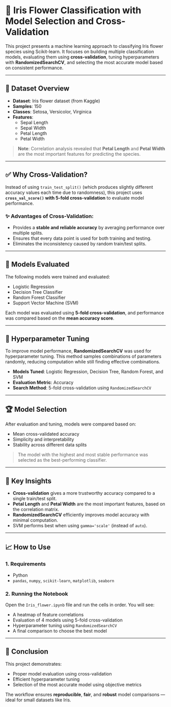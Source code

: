 # 🌸 Iris Flower Classification with Model Selection and Cross-Validation

This project presents a machine learning approach to classifying Iris flower species using Scikit-learn. It focuses on building multiple classification models, evaluating them using **cross-validation**, tuning hyperparameters with **RandomizedSearchCV**, and selecting the most accurate model based on consistent performance.

---

## 📂 Dataset Overview

- **Dataset**: Iris flower dataset (from Kaggle)
- **Samples**: 150
- **Classes**: Setosa, Versicolor, Virginica
- **Features**:
  - Sepal Length
  - Sepal Width
  - Petal Length
  - Petal Width

> **Note**: Correlation analysis revealed that **Petal Length** and **Petal Width** are the most important features for predicting the species.

---

## ✅ Why Cross-Validation?

Instead of using `train_test_split()` (which produces slightly different accuracy values each time due to randomness), this project uses **`cross_val_score()` with 5-fold cross-validation** to evaluate model performance.

### ✨ Advantages of Cross-Validation:
- Provides a **stable and reliable accuracy** by averaging performance over multiple splits.
- Ensures that every data point is used for both training and testing.
- Eliminates the inconsistency caused by random train/test splits.

---

## 🧠 Models Evaluated

The following models were trained and evaluated:

- Logistic Regression
- Decision Tree Classifier
- Random Forest Classifier
- Support Vector Machine (SVM)

Each model was evaluated using **5-fold cross-validation**, and performance was compared based on the **mean accuracy score**.

---

## 🔧 Hyperparameter Tuning

To improve model performance, **RandomizedSearchCV** was used for hyperparameter tuning. This method samples combinations of parameters randomly, reducing computation while still finding effective combinations.

- **Models Tuned**: Logistic Regression, Decision Tree, Random Forest, and SVM
- **Evaluation Metric**: Accuracy
- **Search Method**: 5-fold cross-validation using `RandomizedSearchCV`

---

## 🏆 Model Selection

After evaluation and tuning, models were compared based on:

- Mean cross-validated accuracy
- Simplicity and interpretability
- Stability across different data splits

> The model with the highest and most stable performance was selected as the best-performing classifier.

---

## 📌 Key Insights

- **Cross-validation** gives a more trustworthy accuracy compared to a single train/test split.
- **Petal Length** and **Petal Width** are the most important features, based on the correlation matrix.
- **RandomizedSearchCV** efficiently improves model accuracy with minimal computation.
- SVM performs best when using `gamma='scale'` (instead of `auto`).

---

## 📈 How to Use

### 1. Requirements

- Python
- `pandas`, `numpy`, `scikit-learn`, `matplotlib`, `seaborn`

### 2. Running the Notebook

Open the `Iris_flower.ipynb` file and run the cells in order. You will see:

- A heatmap of feature correlations
- Evaluation of 4 models using 5-fold cross-validation
- Hyperparameter tuning using `RandomizedSearchCV`
- A final comparison to choose the best model

---

## 🧾 Conclusion

This project demonstrates:
- Proper model evaluation using cross-validation
- Efficient hyperparameter tuning
- Selection of the most accurate model using objective metrics

The workflow ensures **reproducible**, **fair**, and **robust** model comparisons — ideal for small datasets like Iris.

